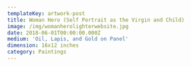 ```yaml
---
templateKey: artwork-post
title: Woman Hero (Self Portrait as the Virgin and Child)
image: /img/womanherolighterwebsite.jpg
date: 2018-06-01T00:00:00.000Z
medium: 'Oil, Lapis, and Gold on Panel'
dimension: 16x12 inches
category: Paintings
---
```


